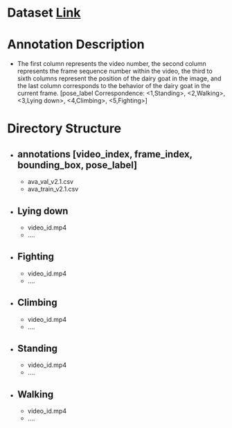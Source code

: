 # Dataset [Link]()
# Annotation Description
- The first column represents the video number, the second column represents the frame sequence number within the video, the third to sixth columns represent the position of the dairy goat in the image, and the last column corresponds to the behavior of the dairy goat in the current frame. [pose_label Correspondence: <1,Standing>, <2,Walking>, <3,Lying down>, <4,Climbing>, <5,Fighting>]
# Directory Structure
- ## annotations [video_index, frame_index, bounding_box, pose_label]
  - ava_val_v2.1.csv
  - ava_train_v2.1.csv
- ## Lying down
  - video_id.mp4
  - ....
- ## Fighting
  - video_id.mp4
  - ....
- ## Climbing
  - video_id.mp4
  - ....
- ## Standing
  - video_id.mp4
  - ....
- ## Walking
  - video_id.mp4
  - ....
